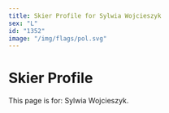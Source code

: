 ```yaml
---
title: Skier Profile for Sylwia Wojcieszyk
sex: "L"
id: "1352"
image: "/img/flags/pol.svg" 
---
```


# Skier Profile

This page is for: Sylwia Wojcieszyk.
    